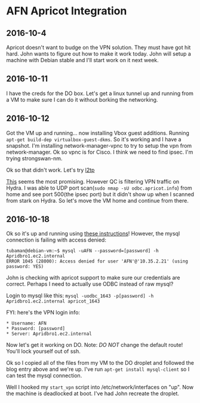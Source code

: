 # AFN Apricot Integration

## 2016-10-4

Apricot doesn't want to budge on the VPN solution.  They must have got hit hard.
John wants to figure out how to make it work today.  John will setup a machine
with Debian stable and I'll start work on it next week.

## 2016-10-11

I have the creds for the DO box.  Let's get a linux tunnel up and running from a
VM to make sure I can do it without borking the networking.

## 2016-10-12

Got the VM up and running... now installing Vbox guest additions.  Running
`apt-get build-dep virtualbox-guest-dkms`.  So it's working and I have a
snapshot.  I'm installing network-manager-vpnc to try to setup the vpn from
network-manager.  Ok so vpnc is for Cisco.  I think we need to find ipsec.
I'm trying strongswan-nm.

Ok so that didn't work.  Let's try
[l2tp](http://sysadmin.compxtreme.ro/setting-up-a-l2tp-over-ipsec-vpn-on-debian-on-10-steps/)

[This](http://www.jasonernst.com/2016/06/21/l2tp-ipsec-vpn-on-ubuntu-16-04/) seems the most promising.  However QC is filtering VPN traffic on Hydra.  I was able to UDP port scan(`sudo nmap -sU odbc.apricot.info`) from home and see port 500(the ipsec port) but it didn't show up when I scanned from stark on Hydra.  So let's move the VM home and continue from there.

## 2016-10-18

Ok so it's up and running using [these
instructions](http://www.jasonernst.com/2016/06/21/l2tp-ipsec-vpn-on-ubuntu-16-04/)!  However, the mysql connection is failing with access denied:

    tubaman@debian-vm:~$ mysql -uAFN --password=[password] -h Apridbro1.ec2.internal
    ERROR 1045 (28000): Access denied for user 'AFN'@'10.35.2.21' (using password: YES)

John is checking with apricot support to make sure our credentials are
correct.  Perhaps I need to actually use ODBC instead of raw mysql?

Login to mysql like this: `mysql -uodbc_1643 -p[password] -h Apridbro1.ec2.internal apricot_1643`

FYI: here's the VPN login info:

    * Username: AFN
    * Password: [password]
    * Server: Apridbro1.ec2.internal

Now let's get it working on DO.  Note: *DO NOT* change the default route!
You'll lock yourself out of ssh.

Ok so I copied all of the files from my VM to the DO droplet and followed the
blog entry above and we're up.  I've run `apt-get install mysql-client` so I can
test the mysql connection.

Well I hooked my `start_vpn` script into /etc/network/interfaces on "up".  Now
the machine is deadlocked at boot.  I've had John recreate the droplet.
